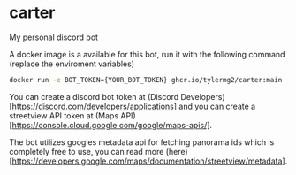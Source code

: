 # carter
My personal discord bot

A docker image is a available for this bot, run it with the following command (replace the enviroment variables)

```bash
docker run -e BOT_TOKEN={YOUR_BOT_TOKEN} ghcr.io/tylermg2/carter:main
```

You can create a discord bot token at (Discord Developers)[https://discord.com/developers/applications] and you can create a streetview API token at (Maps API)[https://console.cloud.google.com/google/maps-apis/].

The bot utilizes googles metadata api for fetching panorama ids which is completely free to use, you can read more (here)[https://developers.google.com/maps/documentation/streetview/metadata].
